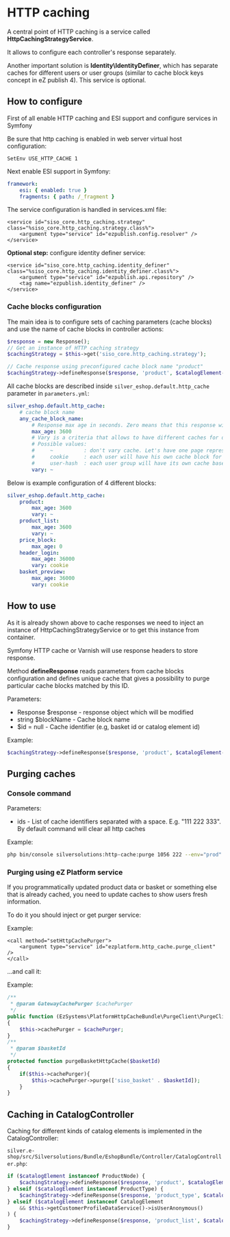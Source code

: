 # HTTP caching

A central point of HTTP caching is a service called **HttpCachingStrategyService**.

It allows to configure each controller's response separately.

Another important solution is **Identity\\IdentityDefiner**, which has separate caches for different users or user groups (similar to cache block keys concept in eZ publish 4). This service is optional.

## How to configure

First of all enable HTTP caching and ESI support and configure services in Symfony

Be sure that http caching is enabled in web server virtual host configuration:

``` 
SetEnv USE_HTTP_CACHE 1
```

Next enable ESI support in Symfony:

``` yaml
framework:
    esi: { enabled: true }
    fragments: { path: /_fragment }
```

The service configuration is handled in services.xml file:

``` 
<service id="siso_core.http_caching.strategy" class="%siso_core.http_caching.strategy.class%">
    <argument type="service" id="ezpublish.config.resolver" />
</service>
```

**Optional step:** configure identity definer service:

``` 
<service id="siso_core.http_caching.identity_definer" class="%siso_core.http_caching.identity_definer.class%">
    <argument type="service" id="ezpublish.api.repository" />
    <tag name="ezpublish.identity_definer" />
</service>
```

### Cache blocks configuration

The main idea is to configure sets of caching parameters (cache blocks) and use the name of cache blocks in controller actions:

``` php
$response = new Response();
// Get an instance of HTTP caching strategy
$cachingStrategy = $this->get('siso_core.http_caching.strategy');

// Cache response using preconfigured cache block name "product"
$cachingStrategy->defineResponse($response, 'product', $catalogElement->cacheIdentifier);
```

All cache blocks are described inside `silver_eshop.default.http_cache` parameter in `parameters.yml`:

``` yaml
silver_eshop.default.http_cache:
    # cache block name
    any_cache_block_name:
        # Response max age in seconds. Zero means that this response will not be cached.
        max_age: 3600
        # Vary is a criteria that allows to have different caches for different users or user groups.
        # Possible values:
        #     ~          : don't vary cache. Let's have one page representation for everybody.
        #     cookie     : each user will have his own cache block for this response
        #     user-hash  : each user group will have its own cache based on IdentityDefiner.
        vary: ~
```

Below is example configuration of 4 different blocks:

``` yaml
silver_eshop.default.http_cache:
    product:
        max_age: 3600
        vary: ~
    product_list:
        max_age: 3600
        vary: ~
    price_block:
        max_age: 0
    header_login:
        max_age: 36000
        vary: cookie
    basket_preview:
        max_age: 36000
        vary: cookie
```

## How to use 

As it is already shown above to cache responses we need to inject an instance of HttpCachingStrategyService or to get this instance from container. 

Symfony HTTP cache or Varnish will use response headers to store response. 

Method **defineResponse** reads parameters from cache blocks configuration and defines unique cache that gives a possibility to purge particular cache blocks matched by this ID. 

Parameters:

- Response $response - response object which will be modified
- string $blockName - Cache block name
- $id = null - Cache identifier (e.g, basket id or catalog element id)

Example:

``` php
$cachingStrategy->defineResponse($response, 'product', $catalogElement->cacheIdentifier);
```

## Purging caches

### Console command

Parameters:

- ids - List of cache identifiers separated with a space. E.g. "111 222 333". By default command will clear all http caches

Example:

``` bash
php bin/console silversolutions:http-cache:purge 1056 222 --env="prod"
```

### Purging using eZ Platform service

If you programmatically updated product data or basket or something else that is already cached, you need to update caches to show users fresh information.

To do it you should inject or get purger service:

Example:

``` 
<call method="setHttpCachePurger">
    <argument type="service" id="ezplatform.http_cache.purge_client" />
</call>
```

...and call it:

Example:

``` php
/**
 * @param GatewayCachePurger $cachePurger
 */
public function (EzSystems\PlatformHttpCacheBundle\PurgeClient\PurgeClientInterface $cachePurger)
{
    $this->cachePurger = $cachePurger;
}
/**
 * @param $basketId
 */
protected function purgeBasketHttpCache($basketId)
{
    if($this->cachePurger){
        $this->cachePurger->purge(['siso_basket' . $basketId]);
    }
}
```

## Caching in CatalogController

Caching for different kinds of catalog elements is implemented in the CatalogController:

`silver.e-shop/src/Silversolutions/Bundle/EshopBundle/Controller/CatalogController.php`:

``` php
if ($catalogElement instanceof ProductNode) {
    $cachingStrategy->defineResponse($response, 'product', $catalogElement->cacheIdentifier);
} elseif ($catalogElement instanceof ProductType) {
    $cachingStrategy->defineResponse($response, 'product_type', $catalogElement->cacheIdentifier);
} elseif ($catalogElement instanceof CatalogElement
    && $this->getCustomerProfileDataService()->isUserAnonymous()
) {
    $cachingStrategy->defineResponse($response, 'product_list', $catalogElement->cacheIdentifier);
}
```
